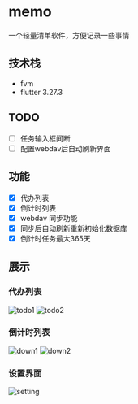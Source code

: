 # memo

一个轻量清单软件，方便记录一些事情

## 技术栈

- fvm
- flutter 3.27.3

## TODO

- [ ] 任务输入框间断
- [ ] 配置webdav后自动刷新界面

## 功能

- [x] 代办列表
- [x] 倒计时列表
- [x] webdav 同步功能
- [x] 同步后自动刷新重新初始化数据库
- [x] 倒计时任务最大365天

## 展示

### 代办列表

![todo1](docs/imgs/todo1.png)
![todo2](docs/imgs/todo2.png)

### 倒计时列表

![down1](docs/imgs/down1.png)
![down2](docs/imgs/down2.png)

### 设置界面

![setting](docs/imgs/setting.png)

